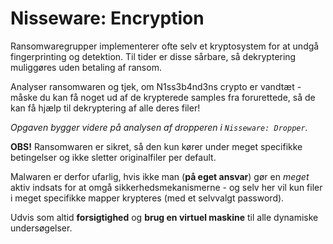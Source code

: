 # Nisseware: Encryption

Ransomwaregrupper implementerer ofte selv et kryptosystem for at undgå fingerprinting og detektion. Til tider er disse sårbare, så dekryptering muliggøres uden betaling af ransom.

Analyser ransomwaren og tjek, om N1ss3b4nd3ns crypto er vandtæt - måske du kan få noget ud af de krypterede samples fra forurettede, så de kan få hjælp til dekryptering af alle deres filer!

*Opgaven bygger videre på analysen af dropperen i `Nisseware: Dropper`.*

**OBS!**
Ransomwaren er sikret, så den kun kører under meget specifikke betingelser og ikke sletter originalfiler per default.

Malwaren er derfor ufarlig, hvis ikke man (**på eget ansvar**) gør en *meget* aktiv indsats for at omgå sikkerhedsmekanismerne - og selv her vil kun filer i meget specifikke mapper krypteres (med et selvvalgt password).

Udvis som altid **forsigtighed** og **brug en virtuel maskine** til alle dynamiske undersøgelser.
